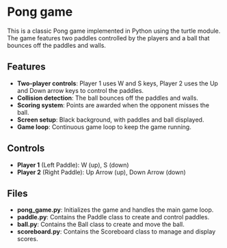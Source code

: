 # Pong game
This is a classic Pong game implemented in Python using the turtle module. The game features two paddles controlled by the players and a ball that bounces off the paddles and walls.

## Features
* **Two-player controls**: Player 1 uses W and S keys, Player 2 uses the Up and Down arrow keys to control the paddles.
* **Collision detection**: The ball bounces off the paddles and walls.
* **Scoring system**: Points are awarded when the opponent misses the ball.
* **Screen setup**: Black background, with paddles and ball displayed.
* **Game loop**: Continuous game loop to keep the game running.

## Controls
* **Player 1** (Left Paddle): W (up), S (down)
* **Player 2** (Right Paddle): Up Arrow (up), Down Arrow (down)

## Files
* **pong_game.py**: Initializes the game and handles the main game loop.
* **paddle.py**: Contains the Paddle class to create and control paddles.
* **ball.py**: Contains the Ball class to create and move the ball.
* **scoreboard.py**: Contains the Scoreboard class to manage and display scores.
